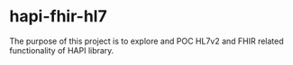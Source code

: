 # hapi-fhir-hl7

The purpose of this project is to explore and POC HL7v2 and FHIR related
functionality of HAPI library.
